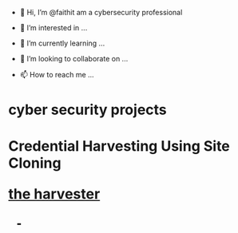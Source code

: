 - 👋 Hi, I’m @faithit am a cybersecurity professional

- 👀 I’m interested in ...
- 🌱 I’m currently learning ...
- 💞️ I’m looking to collaborate on ...
- 📫 How to reach me ...

 <h1>cyber security projects <h1>
 <b>Credential Harvesting Using Site Cloning<b> 
  
  [the harvester](https://github.com/faithit/-Credential-Harvesting-Using-Site-Cloning)
  
     -
<!---
faithit/faithit is a ✨ special ✨ repository because its `README.md` (this file) appears on your GitHub profile.
You can click the Preview link to take a look at your changes.
--->
